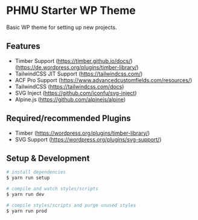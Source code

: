 # PHMU Starter WP Theme
Basic WP theme for setting up new projects.

## Features
- Timber Support (https://timber.github.io/docs/) (https://de.wordpress.org/plugins/timber-library/)
- TailwindCSS JIT Support (https://tailwindcss.com/)
- ACF Pro Support (https://www.advancedcustomfields.com/resources/)
- TailwindCSS (https://tailwindcss.com/docs)
- SVG Inject (https://github.com/iconfu/svg-inject)
- Alpine.js (https://github.com/alpinejs/alpine)

## Required/recommended Plugins
- Timber (https://wordpress.org/plugins/timber-library/)
- SVG Support (https://wordpress.org/plugins/svg-support/)

## Setup & Development
```bash
# install dependencies
$ yarn run setup

# compile and watch styles/scripts
$ yarn run dev

# compile styles/scripts and purge unused styles
$ yarn run prod
```
